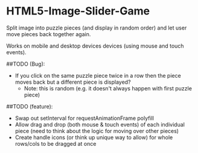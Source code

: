 HTML5-Image-Slider-Game
=======================

Split image into puzzle pieces (and display in random order) and let user move pieces back together again.

Works on mobile and desktop devices devices (using mouse and touch events).

##TODO (Bug):
* If you click on the same puzzle piece twice in a row then the piece moves back but a different piece is displayed?
    * Note: this is random (e.g. it doesn't always happen with first puzzle piece)
	
##TODO (feature):
* Swap out setInterval for requestAnimationFrame polyfill
* Allow drag and drop (both mouse & touch events) of each individual piece (need to think about the logic for moving over other pieces)
* Create handle icons (or think up unique way to allow) for whole rows/cols to be dragged at once